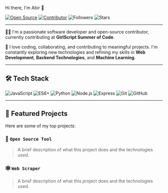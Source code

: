 Hi there, I'm Abir 👋

[![Open Source](https://img.shields.io/badge/Open%20Source-🌍-informational)]()
[![Contributor](https://img.shields.io/badge/Contributor-brightgreen)]()
![Followers](https://img.shields.io/badge/Follow-1-inactive)
![Stars](https://img.shields.io/badge/Stars-6-yellow)

---

👨‍💻 I'm a passionate software developer and open-source contributor, currently contributing at **GirlScript Summer of Code**.

🚀 I love coding, collaborating, and contributing to meaningful projects. I'm constantly exploring new technologies and refining my skills in **Web Development**, **Backend Technologies**, and **Machine Learning**.

---

## 🛠️ Tech Stack

![JavaScript](https://img.shields.io/badge/JavaScript-F7DF1E?logo=javascript&logoColor=black)
![ES6+](https://img.shields.io/badge/ES6%2B-yellow)
![Python](https://img.shields.io/badge/Python-3.9-blue?logo=python&logoColor=white)
![Node.js](https://img.shields.io/badge/Node.js-339933?logo=nodedotjs&logoColor=white)
![Express](https://img.shields.io/badge/Express-000000?logo=express&logoColor=white)
![Git](https://img.shields.io/badge/Git-F05032?logo=git&logoColor=white)
![GitHub](https://img.shields.io/badge/GitHub-181717?logo=github&logoColor=white)

---

## 🌟 Featured Projects

Here are some of my top projects:

### 🔧 `Open Source Tool`
> A brief description of what this project does and the technologies used.

### 🕸️ `Web Scraper`
> A brief description of what this project does and the technologies used.
